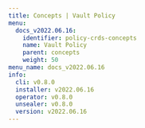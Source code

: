 ```yaml
---
title: Concepts | Vault Policy
menu:
  docs_v2022.06.16:
    identifier: policy-crds-concepts
    name: Vault Policy
    parent: concepts
    weight: 50
menu_name: docs_v2022.06.16
info:
  cli: v0.8.0
  installer: v2022.06.16
  operator: v0.8.0
  unsealer: v0.8.0
  version: v2022.06.16
---
```


